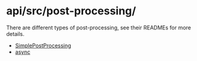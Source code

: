 # api/src/post-processing/
There are different types of post-processing, see their READMEs for more details.
- [SimplePostProcessing](./spp/README.md)
- [async](./async/README.md)